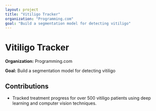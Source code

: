 ```yaml
---
layout: project
title: "Vitiligo Tracker"
organization: "Programming.com"
goal: "Build a segmentation model for detecting vitiligo"
---
```


# Vitiligo Tracker

**Organization:** Programming.com

**Goal:** Build a segmentation model for detecting vitiligo

## Contributions

- Tracked treatment progress for over 500 vitiligo patients using deep learning and computer vision techniques.
